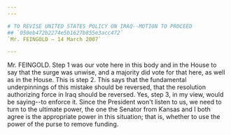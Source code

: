 ```yaml
---
---

# TO REVISE UNITED STATES POLICY ON IRAQ--MOTION TO PROCEED
## `050eb472b2274e5b1627b855e3acc472`
`Mr. FEINGOLD — 14 March 2007`

---
```



Mr. FEINGOLD. Step 1 was our vote here in this body and in the House 
to say that the surge was unwise, and a majority did vote for that 
here, as well as in the House. This is step 2. This says that the 
fundamental underpinnings of this mistake should be reversed, that the 
resolution authorizing force in Iraq should be reversed. Yes, step 3, 
in my view, would be saying--to enforce it. Since the President won't 
listen to us, we need to turn to the ultimate power, the one the 
Senator from Kansas and I both agree is the appropriate power in this 
situation; that is, whether to use the power of the purse to remove 
funding.